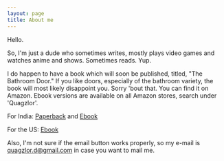 ```yaml
---
layout: page
title: About me
---
```


Hello.

So, I'm just a dude who sometimes writes, mostly plays video games and watches anime and shows. Sometimes reads. Yup.

I do happen to have a book which will soon be published, titled, "The Bathroom Door." If you like doors, especially of the bathroom variety, the book will most likely disappoint you. Sorry 'bout that. 
You can find it on Amazon. Ebook versions are available on all Amazon stores, search under 'Quagzlor'.

For India: [Paperback](https://www.amazon.in/Bathroom-Door-Quagzlor/dp/9386487527/ref=sr_1_1?ie=UTF8&qid=1523806864&sr=8-1&keywords=quagzlor) and [Ebook](https://www.amazon.in/Bathroom-Door-one-Other-Story-ebook/dp/B079Z961KH/ref=sr_1_2?ie=UTF8&qid=1523806864&sr=8-2&keywords=quagzlor)

For the US: [Ebook](https://www.amazon.com/Bathroom-Door-one-Other-Story-ebook/dp/B079Z961KH/ref=sr_1_1?ie=UTF8&qid=1523806981&sr=8-1&keywords=quagzlor)

Also, I'm not sure if the email button works properly, so my e-mail is quagzlor.d@gmail.com in case you want to mail me.
